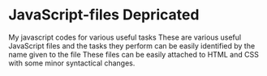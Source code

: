 # JavaScript-files Depricated
My javascript codes for various useful tasks
These are various useful JavaScript files and the tasks they perform can be easily identified by the name given to the file
These files can be easily attached to HTML and CSS with some minor syntactical changes.
